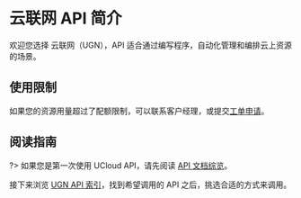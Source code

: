 



# 云联网 API 简介

欢迎您选择 云联网（UGN），API 适合通过编写程序，自动化管理和编排云上资源的场景。

## 使用限制

如果您的资源用量超过了配额限制，可以联系客户经理，或提交[工单申请](https://accountv2.ucloud.cn/work_ticket)。

## 阅读指南

?> 如果您是第一次使用 UCloud API，请先阅读 [API 文档综览](/api/summary/)。

接下来浏览 [UGN API 索引](api/ugn-api/index.md)，找到希望调用的 API 之后，挑选合适的方式来调用。





